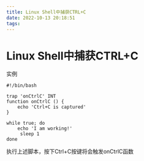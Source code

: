 ```yaml
---
title: Linux Shell中捕获CTRL+C
date: 2022-10-13 20:18:51
tags:
---
```

# Linux Shell中捕获CTRL+C

实例
```
#!/bin/bash

trap 'onCtrlC' INT
function onCtrlC () {
    echo 'Ctrl+C is captured'
}

while true; do
    echo 'I am working!'
     sleep 1
done
```
执行上述脚本，按下Ctrl+C按键将会触发onCtrlC函数
